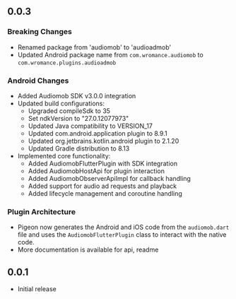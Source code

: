 ## 0.0.3

### Breaking Changes

- Renamed package from 'audiomob' to 'audioadmob'
- Updated Android package name from `com.wromance.audiomob` to `com.wromance.plugins.audioadmob`

### Android Changes

- Added Audiomob SDK v3.0.0 integration
- Updated build configurations:
  - Upgraded compileSdk to 35
  - Set ndkVersion to "27.0.12077973"
  - Updated Java compatibility to VERSION_17
  - Updated com.android.application plugin to 8.9.1
  - Updated org.jetbrains.kotlin.android plugin to 2.1.20
  - Updated Gradle distribution to 8.13
- Implemented core functionality:
  - Added AudiomobFlutterPlugin with SDK integration
  - Added AudiomobHostApi for plugin interaction
  - Added AudiomobObserverApiImpl for callback handling
  - Added support for audio ad requests and playback
  - Added lifecycle management and coroutine handling

### Plugin Architecture

- Pigeon now generates the Android and iOS code from the `audiomob.dart` file and uses the `AudiomobFlutterPlugin` class to interact with the native code.
- More documentation is available for api, readme

## 0.0.1

- Initial release
